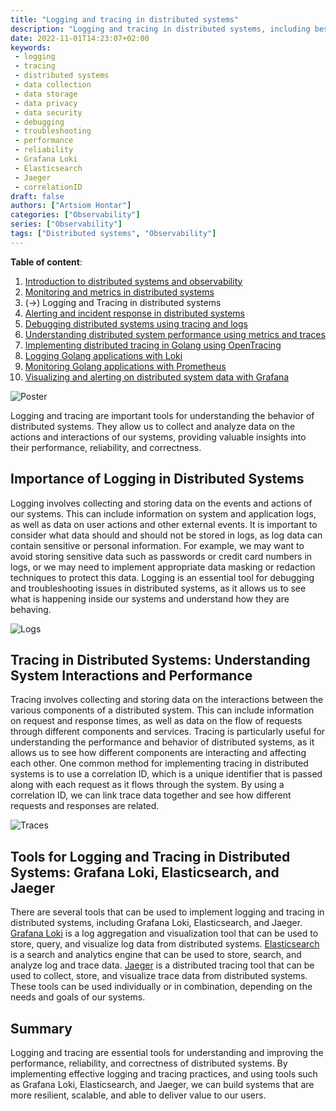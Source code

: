 ```yaml
---
title: "Logging and tracing in distributed systems"
description: "Logging and tracing in distributed systems, including best practices for data collection and storage"
date: 2022-11-01T14:23:07+02:00
keywords:
 - logging
 - tracing
 - distributed systems
 - data collection
 - data storage
 - data privacy
 - data security
 - debugging
 - troubleshooting
 - performance
 - reliability
 - Grafana Loki
 - Elasticsearch
 - Jaeger
 - correlationID
draft: false
authors: ["Artsiom Hontar"]
categories: ["Observability"]
series: ["Observability"]
tags: ["Distributed systems", "Observability"]
---
```


**Table of content**:
1. [Introduction to distributed systems and observability](/learnings/observability/intro-to-distributed-observability/)
2. [Monitoring and metrics in distributed systems](/learnings/observability/monitoring-in-distributed-system/)
3. (->) Logging and Tracing in distributed systems
4. [Alerting and incident response in distributed systems](/learnings/observability/alerting-and-incidents-in-distributed-system/)
6. [Debugging distributed systems using tracing and logs](/learnings/observability/debugging-distributed-system)
7. [Understanding distributed system performance using metrics and traces](/learnings/observability/understanding-performance-in-distributed-system/)
8. [Implementing distributed tracing in Golang using OpenTracing](/learnings/observability/implementing-distributed-tracing/)
9. [Logging Golang applications with Loki](/learnings/observability/logging-golang-with-loki/)
10. [Monitoring Golang applications with Prometheus](/learnings/observability/monitoring-golang-with-prometheus/)
11. [Visualizing and alerting on distributed system data with Grafana](/learnings/observability/vizualize-and-alerting-with-grafana/)

![Poster](/learnings/observability/logging-and-tracing-in-distributed-system/poster.jpg)

Logging and tracing are important tools for understanding the behavior of distributed systems. They allow us to collect and analyze data on the actions and interactions of our systems, providing valuable insights into their performance, reliability, and correctness.

## Importance of Logging in Distributed Systems
Logging involves collecting and storing data on the events and actions of our systems. This can include information on system and application logs, as well as data on user actions and other external events. It is important to consider what data should and should not be stored in logs, as log data can contain sensitive or personal information. For example, we may want to avoid storing sensitive data such as passwords or credit card numbers in logs, or we may need to implement appropriate data masking or redaction techniques to protect this data. Logging is an essential tool for debugging and troubleshooting issues in distributed systems, as it allows us to see what is happening inside our systems and understand how they are behaving.

![Logs](/learnings/observability/logging-and-tracing-in-distributed-system/logs.jpg)

## Tracing in Distributed Systems: Understanding System Interactions and Performance
Tracing involves collecting and storing data on the interactions between the various components of a distributed system. This can include information on request and response times, as well as data on the flow of requests through different components and services. Tracing is particularly useful for understanding the performance and behavior of distributed systems, as it allows us to see how different components are interacting and affecting each other. One common method for implementing tracing in distributed systems is to use a correlation ID, which is a unique identifier that is passed along with each request as it flows through the system. By using a correlation ID, we can link trace data together and see how different requests and responses are related.

![Traces](/learnings/observability/logging-and-tracing-in-distributed-system/traces.jpg)

## Tools for Logging and Tracing in Distributed Systems: Grafana Loki, Elasticsearch, and Jaeger
There are several tools that can be used to implement logging and tracing in distributed systems, including Grafana Loki, Elasticsearch, and Jaeger. [Grafana Loki](https://grafana.com/oss/loki/) is a log aggregation and visualization tool that can be used to store, query, and visualize log data from distributed systems. 
[Elasticsearch](https://www.elastic.co/) is a search and analytics engine that can be used to store, search, and analyze log and trace data. 
[Jaeger](https://www.jaegertracing.io/) is a distributed tracing tool that can be used to collect, store, and visualize trace data from distributed systems. These tools can be used individually or in combination, depending on the needs and goals of our systems.

## Summary
Logging and tracing are essential tools for understanding and improving the performance, reliability, and correctness of distributed systems. By implementing effective logging and tracing practices, and using tools such as Grafana Loki, Elasticsearch, and Jaeger, we can build systems that are more resilient, scalable, and able to deliver value to our users.
